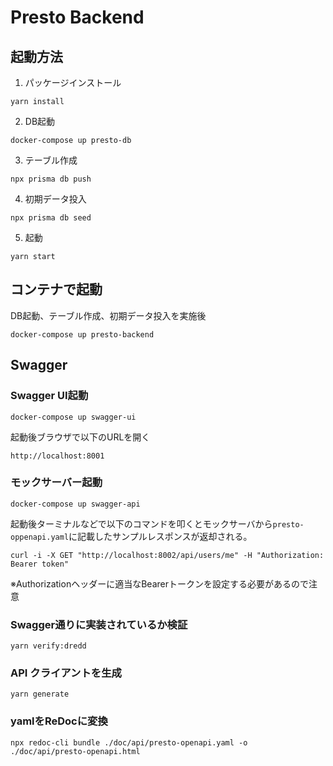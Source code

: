 # Presto Backend

## 起動方法
1. パッケージインストール
```
yarn install
```

2. DB起動
```
docker-compose up presto-db
```

3. テーブル作成
```
npx prisma db push
```

4. 初期データ投入
```
npx prisma db seed
```

5. 起動
```
yarn start
```

## コンテナで起動
DB起動、テーブル作成、初期データ投入を実施後

```
docker-compose up presto-backend
```

## Swagger
### Swagger UI起動

```
docker-compose up swagger-ui
```

起動後ブラウザで以下のURLを開く
```
http://localhost:8001
```

### モックサーバー起動

```
docker-compose up swagger-api
```

起動後ターミナルなどで以下のコマンドを叩くとモックサーバから`presto-oppenapi.yaml`に記載したサンプルレスポンスが返却される。
```
curl -i -X GET "http://localhost:8002/api/users/me" -H "Authorization: Bearer token" 
```
※Authorizationヘッダーに適当なBearerトークンを設定する必要があるので注意

### Swagger通りに実装されているか検証

```
yarn verify:dredd
```

### API クライアントを生成

```
yarn generate
```

### yamlをReDocに変換

```
npx redoc-cli bundle ./doc/api/presto-openapi.yaml -o ./doc/api/presto-openapi.html 
```
